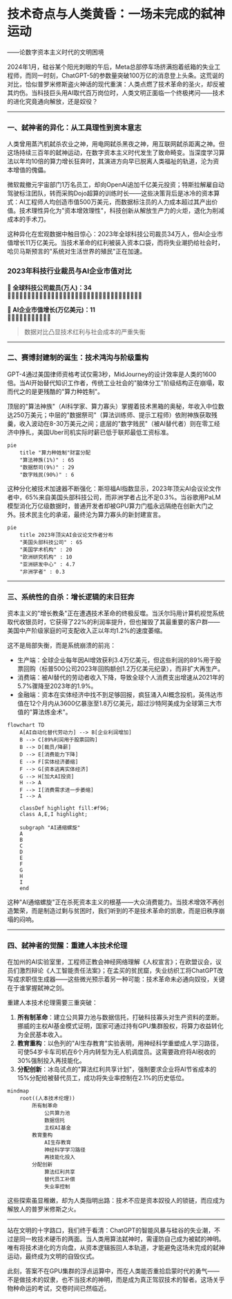 # 技术奇点与人类黄昏：一场未完成的弑神运动
——论数字资本主义时代的文明困境  

2024年1月，硅谷某个阳光刺眼的午后，Meta总部停车场挤满抱着纸箱的失业工程师，而同一时刻，ChatGPT-5的参数量突破100万亿的消息登上头条。这荒诞的对比，恰似普罗米修斯盗火神话的现代重演：人类点燃了技术革命的圣火，却反被其灼伤。当科技巨头用AI取代百万岗位时，人类文明正面临一个终极拷问——技术的进化究竟通向解放，还是奴役？

---

### 一、弑神者的异化：从工具理性到资本意志  
人类曾用蒸汽机弑杀农业之神，用电网弑杀黑夜之神，用互联网弑杀距离之神。但这场持续三百年的弑神运动，在数字资本主义时代发生了致命畸变。当深度学习算法以年均10倍的算力增长狂奔时，其演进方向早已脱离人类福祉的轨道，沦为资本增值的傀儡。  

微软裁撤元宇宙部门1万名员工，却向OpenAI追加千亿美元投资；特斯拉解雇自动驾驶标注团队，转而采购Dojo超算的训练时长——这些决策背后是冰冷的资本算式：AI工程师人均创造市值500万美元，而数据标注员的人力成本超过其产出价值。技术理性异化为"资本增效理性"，科技创新从解放生产力的火炬，退化为削减成本的手术刀。  

这种异化在宏观数据中触目惊心：2023年全球科技公司裁员34万人，但AI企业市值增长11万亿美元。当技术革命的红利被装入资本口袋，而将失业潮扔给社会时，哈贝马斯预言的"系统对生活世界的殖民"正在加速。

### 2023年科技行业裁员与AI企业市值对比

**🔴 全球科技公司裁员(万人)：34**  
🔴🔴🔴🔴🔴🔴🔴🔴🔴🔴🔴🔴🔴🔴🔴🔴🔴🔴🔴🔴🔴🔴🔴🔴🔴🔴🔴🔴🔴🔴🔴🔴🔴🔴

**🔵 AI企业市值增长(万亿美元)：11**  
🔵🔵🔵🔵🔵🔵🔵🔵🔵🔵🔵

> 数据对比凸显技术红利与社会成本的严重失衡

---

### 二、赛博封建制的诞生：技术鸿沟与阶级重构  
GPT-4通过美国律师资格考试仅需3秒，MidJourney的设计效率是人类的1600倍。当AI开始替代知识工作者，传统工业社会的"脑体分工"阶级结构正在崩塌，取而代之的是更残酷的"算力种姓制"。  

顶层的"算法神族"（AI科学家、算力寡头）掌握着技术黑箱的奥秘，年收入中位数达250万美元；中层的"数据祭司"（算法训练师、提示工程师）依附神族获取残羹，收入波动在8-30万美元之间；底层的"数字贱民"（被AI替代者）则在零工经济中挣扎，美国Uber司机实际时薪已低于联邦最低工资标准。  

```mermaid
pie
    title "算力种姓制"财富分配
    "算法神族(1%)" : 65
    "数据祭司(9%)" : 29
    "数字贱民(90%)" : 6
```

这种分化被技术加速器不断强化：斯坦福AI指数显示，2023年顶尖AI会议论文作者中，65%来自美国头部科技公司，而非洲学者占比不足0.3%。当谷歌用PaLM模型消化万亿级数据时，普通开发者却被GPU算力门槛永远隔绝在创新大门之外。技术民主化的承诺，最终沦为算力寡头的新封建宣言。

```mermaid
pie
    title 2023年顶尖AI会议论文作者分布
    "美国头部科技公司" : 65
    "美国学术机构" : 20
    "欧洲研究机构" : 10
    "亚洲研发中心" : 4.7
    "非洲学者" : 0.3
```

---

### 三、系统性的自杀：增长逻辑的末日狂奔  
资本主义的"增长教条"正在遭遇技术革命的终极反噬。当沃尔玛用计算机视觉系统取代收银员时，它获得了22%的利润率提升，但也摧毁了其最重要的客户群——美国中产阶级家庭的可支配收入正以年均1.2%的速度萎缩。  

这不是局部失衡，而是系统崩溃的前兆：  
- 生产端：全球企业每年因AI增效获利3.4万亿美元，但这些利润的89%用于股票回购（标普500公司2023年回购额创1.2万亿美元纪录），而非扩大再生产。  
- 消费端：被AI替代的劳动者收入下降，导致全球个人消费支出增速从2021年的5.7%骤降至2023年的1.9%。  
- 金融端：资本在实体经济中找不到足够回报，疯狂涌入AI概念投机，英伟达市值在12个月内从3600亿暴涨至1.8万亿美元，超过沙特阿美成为全球第三大市值的"算法炼金术"。  

```mermaid
flowchart TD
    A[AI自动化替代劳动力] --> B[企业利润增加]
    B --> C[89%利润用于股票回购]
    B --> D[裁员/降薪]
    D --> E[消费能力下降]
    E --> F[实体经济萎缩]
    F --> G[资本逃离实体经济]
    G --> H[加大AI投资]
    H --> A
    F --> I[消费需求进一步萎缩]
    I --> A
    
    classDef highlight fill:#f96;
    class A,E,I highlight;
    
    subgraph "AI通缩螺旋"
    A
    B
    C
    D
    E
    F
    G
    H
    I
    end
```

这种"AI通缩螺旋"正在杀死资本主义的根基——大众消费能力。当技术增效不再创造繁荣，而是制造过剩与贫困时，我们听到的不是技术革命的凯歌，而是旧秩序崩塌的闷响。

---

### 四、弑神者的觉醒：重建人本技术伦理  
在加州的AI实验室里，工程师正教会神经网络理解《人权宣言》；在欧盟议会，议员们激烈辩论《人工智能责任法案》；在孟买的贫民窟，失业纺织工将ChatGPT改写成求职信生成器——这些微光预示着另一种可能：技术革命未必通向奴役，关键在于谁掌握弑神之剑。  

重建人本技术伦理需要三重突破：  
1. **所有制革命**：建立公共算力池与数据信托，打破科技寡头对生产资料的垄断。挪威的主权AI基金模式证明，国家可通过持有GPU集群股权，将算力收益转化为全民基本收入。  
2. **教育重构**：以色列的"AI生存教育"实验表明，用神经科学重塑成人学习路径，可使54岁卡车司机在6个月内转型为无人机调度员。这需要政府将AI税收的30%强制投入再技能化。  
3. **分配创新**：冰岛试点的"算法红利共享计划"，强制要求企业将AI节省成本的15%分配给被替代员工，成功将失业率控制在2.1%的历史低位。  

```mermaid
mindmap
    root((人本技术伦理))
        所有制革命
            公共算力池
            数据信托
            主权AI基金
        教育重构
            AI生存教育
            神经科学学习路径
            再技能化投入
        分配创新
            算法红利共享
            替代员工补偿
            失业率控制
```

这些探索虽显稚嫩，却为人类指明出路：技术不应是资本奴役人的锁链，而应成为解放人的普罗米修斯之火。

---

站在文明的十字路口，我们终于看清：ChatGPT的智能风暴与硅谷的失业潮，不过是同一枚技术硬币的两面。当人类用算法弑神时，需谨防自己成为被弑的神明。唯有将技术进化的方向盘，从资本逻辑扳回人本轨道，才能避免这场未完成的弑神运动，最终成为文明的自毁仪式。  

此刻，答案不在GPU集群的浮点运算中，而在人类能否重拾启蒙时代的勇气——不是做技术的奴隶，也不当技术的神明，而是成为真正驾驭技术的智者。这场关乎物种命运的考试，交卷时间已然临近。 
